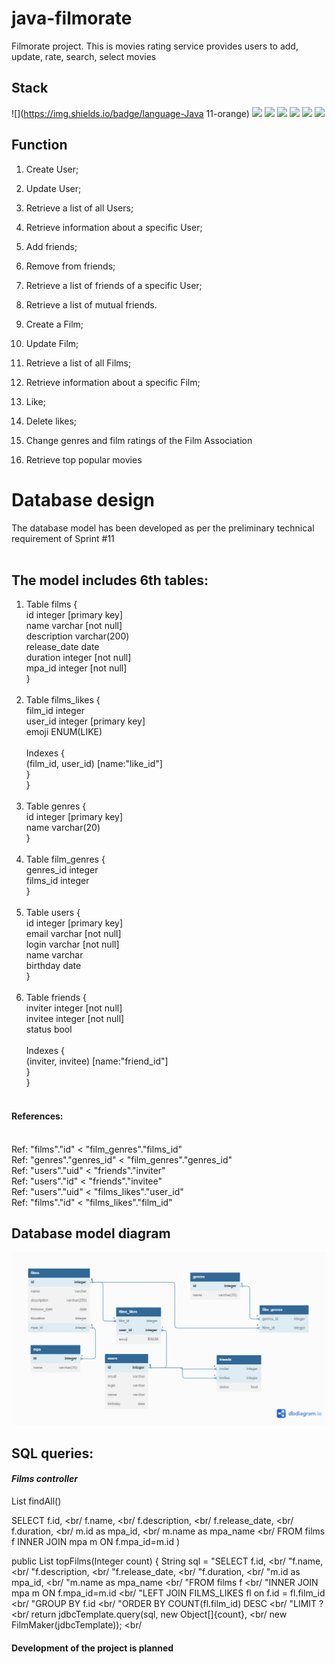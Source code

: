 # java-filmorate
Filmorate project. This is movies rating service provides users to add, update, rate, search, select movies


## Stack
![](https://img.shields.io/badge/language-Java 11-orange)
![](https://img.shields.io/badge/build_automation_tool-Maven-red)
![](https://img.shields.io/badge/tools-Lombok-orange)
![](https://img.shields.io/badge/framework-Spring_boot-green)
![](https://img.shields.io/badge/database-H2Database-blue)
![](https://img.shields.io/badge/database-JDBC-grey)
![](https://img.shields.io/badge/test-JUnit-grey)

## Function
1. Create User;
2. Update User;
3. Retrieve a list of all Users;
4. Retrieve information about a specific User;
5. Add friends;
6. Remove from friends;
7. Retrieve a list of friends of a specific User;
8. Retrieve a list of mutual friends.

9. Create a Film;
10. Update Film;
11. Retrieve a list of all Films;
12. Retrieve information about a specific Film;
13. Like;
14. Delete likes;
15. Change genres and film ratings of the Film Association
16. Retrieve top popular movies

#  **Database design** #
The database model has been developed as per the preliminary technical requirement of Sprint #11 <br/>
<br/>
## The model includes 6th tables: ##
1. Table films { <br/>
   id integer [primary key] <br/>
   name varchar [not null] <br/>
   description varchar(200) <br/>
   release_date date <br/>
   duration integer [not null] <br/>
   mpa_id integer [not null] <br/>
   } <br/>
   <br/>
2. Table films_likes { <br/>
   film_id integer <br/>
   user_id integer [primary key] <br/>
   emoji ENUM(LIKE) <br/>
   <br/>
     Indexes { <br/>
      (film_id, user_id) [name:"like_id"] <br/>
     } <br/>
   } <br/>
   <br/>
3. Table genres { <br/>
   id integer [primary key] <br/>
   name varchar(20) <br/>
   } <br/>
   <br/>
4. Table film_genres { <br/>
   genres_id integer <br/>
   films_id integer <br/>
   } <br/>
   <br/>
5. Table users { <br/>
   id integer [primary key] <br/>
   email varchar [not null] <br/>
   login varchar [not null] <br/>
   name varchar <br/>
   birthday date <br/>
   } <br/>
   <br/>
6. Table friends  { <br/>
   inviter integer [not null] <br/>
   invitee integer [not null] <br/>
   status bool <br/>
   <br/>
     Indexes { <br/>
      (inviter, invitee) [name:"friend_id"] <br/>
     } <br/>
   } <br/>
   <br/>
#### References: ####
 <br/>
Ref: "films"."id" < "film_genres"."films_id" <br/>
Ref: "genres"."genres_id" < "film_genres"."genres_id" <br/>
Ref: "users"."uid" < "friends"."inviter" <br/>
Ref: "users"."id" < "friends"."invitee" <br/>
Ref: "users"."uid" < "films_likes"."user_id" <br/>
Ref: "films"."id" < "films_likes"."film_id" <br/>


## **Database model diagram** ##
 
![Filmorate database diagram](https://github.com/LeonidBS/java-filmorate/blob/add-database/resources/filmorate_db_diagram1.png)
 

## **SQL queries:** ##

#### _Films controller_ ####

List<Film> findAll()  <br/>

SELECT f.id, <br/
f.name,  <br/
f.description,  <br/
f.release_date,  <br/
f.duration, <br/
m.id as mpa_id, <br/
m.name as mpa_name  <br/
FROM films f 
INNER JOIN mpa m ON f.mpa_id=m.id )  <br/>

public List<Film> topFilms(Integer count) {
String sql = "SELECT f.id,   <br/
"f.name,   <br/
"f.description,   <br/
"f.release_date,   <br/
"f.duration,  <br/
"m.id as mpa_id,   <br/
"m.name as mpa_name   <br/
"FROM films f   <br/
"INNER JOIN mpa m ON f.mpa_id=m.id   <br/
"LEFT JOIN FILMS_LIKES fl on f.id = fl.film_id   <br/
"GROUP BY f.id   <br/
"ORDER BY COUNT(fl.film_id) DESC   <br/
"LIMIT ?   <br/
return jdbcTemplate.query(sql, new Object[]{count},   <br/
new FilmMaker(jdbcTemplate));   <br/

#### Development of the project is planned




